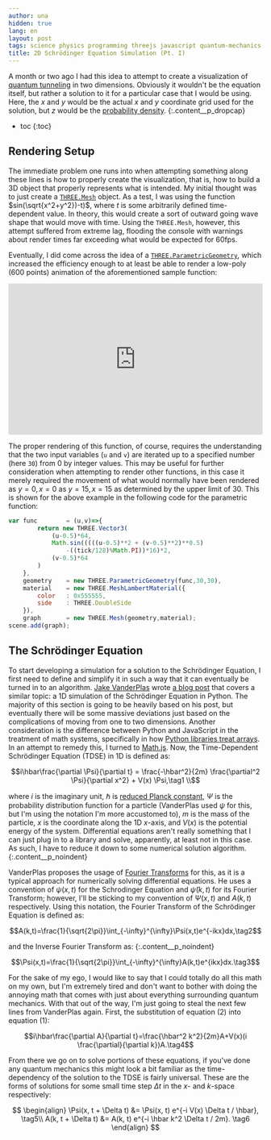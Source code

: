 ```yaml
---
author: una
hidden: true
lang: en
layout: post
tags: science physics programming threejs javascript quantum-mechanics blog
title: 2D Schrödinger Equation Simulation (Pt. I)
---
```


A month or two ago I had this idea to attempt to create a visualization of
[quantum tunneling](https://en.wikipedia.org/wiki/Quantum_tunnelling) in two
dimensions. Obviously it wouldn't be the equation itself, but rather a solution
to it for a particular case that I would be using. Here, the $x$ and $y$ would
be the actual $x$ and $y$ coordinate grid used for the solution, but $z$ would
be the [probability density](https://goo.gl/KbGdBY).
{:.content__p_dropcap}

<!-- prettier-ignore -->
* toc
{:toc}

## Rendering Setup

The immediate problem one runs into when attempting something along these lines
is how to properly create the visualization, that is, how to build a 3D object
that properly represents what is intended. My initial thought was to just create
a [`THREE.Mesh`](https://threejs.org/docs/#api/objects/Mesh) object. As a test,
I was using the function $sin(\sqrt{x^2+y^2})-t)$, where $t$ is some arbitrarily
defined time-dependent value. In theory, this would create a sort of outward
going wave shape that would move with time. Using the `THREE.Mesh`, however,
this attempt suffered from extreme lag, flooding the console with warnings about
render times far exceeding what would be expected for 60fps.

Eventually, I did come across the idea of a
[`THREE.ParametricGeometry`](https://goo.gl/ZoA4Wh), which increased the
efficiency enough to at least be able to render a low-poly ($600$ points)
animation of the aforementioned sample function:

<iframe src="https://una-ada.github.io/js/3/sinusoid.html"
    style="border:0;outline:0;width:100%;height:300px;"></iframe>

The proper rendering of this function, of course, requires the understanding
that the two input variables (`u` and `v`) are iterated up to a specified number
(here `30`) from $0$ by integer values. This may be useful for further
consideration when attempting to render other functions, in this case it merely
required the movement of what would normally have been rendered as $y=0, x=0$ as
$y=15, x=15$ as determined by the upper limit of $30$. This is shown for the
above example in the following code for the parametric function:

```javascript
var	func		= (u,v)=>{
        return new THREE.Vector3(
            (u-0.5)*64,
            Math.sin(((((u-0.5)**2 + (v-0.5)**2)**0.5)
                -((tick/128)%Math.PI))*16)*2,
            (v-0.5)*64
        )
    },
    geometry	= new THREE.ParametricGeometry(func,30,30),
    material	= new THREE.MeshLambertMaterial({
        color   : 0x555555,
        side    : THREE.DoubleSide
    }),
    graph		= new THREE.Mesh(geometry,material);
scene.add(graph);
```

## The Schrödinger Equation

To start developing a simulation for a solution to the Schrödinger Equation, I
first need to define and simplify it in such a way that it can eventually be
turned in to an algorithm. [Jake VanderPlas](https://twitter.com/jakevdp) wrote
[a blog post](https://jakevdp.github.io/blog/2012/09/05/quantum-python/) that
covers a similar topic: a 1D simulation of the Schrödinger Equation in Python.
The majority of this section is going to be heavily based on his post, but
eventually there will be some massive deviations just based on the complications
of moving from one to two dimensions. Another consideration is the difference
between Python and JavaScript in the treatment of math systems, specifically in
how [Python libraries treat
arrays](http://www.scipy-lectures.org/intro/numpy/operations.html). In an
attempt to remedy this, I turned to [Math.js](http://mathjs.org/). Now, the
Time-Dependent Schrödinger Equation (TDSE) in 1D is defined as:

$$i\hbar\frac{\partial \Psi}{\partial t} = \frac{-\hbar^2}{2m} \frac{\partial^2
\Psi}{\partial x^2} + V(x) \Psi,\tag1 \\$$

where $i$ is the imaginary unit, $\hbar$ is [reduced Planck
constant](https://en.wikipedia.org/wiki/Planck_constant), $\Psi$ is the
probability distribution function for a particle (VanderPlas used $\psi$ for
this, but I'm using the notation I'm more accustomed to), $m$ is the mass of the
particle, $x$ is the coordinate along the 1D $x$-axis, and $V(x)$ is the
potential energy of the system. Differential equations aren't really something
that I can just plug in to a library and solve, apparently, at least not in this
case. As such, I have to reduce it down to some numerical solution algorithm.
{:.content__p_noindent}

VanderPlas proposes the usage of [Fourier
Transforms](http://www.thefouriertransform.com/) for this, as it is a typical
approach for numerically solving differential equations. He uses a convention of
$\psi(x,t)$ for the Schrodinger Equation and $\widetilde{\psi}(k,t)$ for its
Fourier Transform; however, I'll be sticking to my convention of $\Psi(x,t)$ and
$A(k,t)$ respectively. Using this notation, the Fourier Transform of the
Schrödinger Equation is defined as:

$$A(k,t)=\frac{1}{\sqrt{2\pi}}\int_{-\infty}^{\infty}\Psi(x,t)e^{-ikx}dx,\tag2$$

and the Inverse Fourier Transform as:
{:.content__p_noindent}

$$\Psi(x,t)=\frac{1}{\sqrt{2\pi}}\int_{-\infty}^{\infty}A(k,t)e^{ikx}dx.\tag3$$

For the sake of my ego, I would like to say that I could totally do all this
math on my own, but I'm extremely tired and don't want to bother with doing the
annoying math that comes with just about everything surrounding quantum
mechanics. With that out of the way, I'm just going to steal the next few lines
from VanderPlas again. First, the substitution of equation $(2)$ into equation
$(1)$:

$$i\hbar\frac{\partial A}{\partial t}=\frac{\hbar^2 k^2}{2m}A+V(x)(i
\frac{\partial}{\partial k})A.\tag4$$

From there we go on to solve portions of these equations, if you've done any
quantum mechanics this might look a bit familiar as the time-dependency of the
solution to the TDSE is fairly universal. These are the forms of solutions for
some small time step $\Delta t$ in the $x$- and $k$-space respectively:

$$
\begin{align}
  \Psi(x, t + \Delta t) &= \Psi(x, t) e^{-i V(x) \Delta t / \hbar},
  \tag5\\
  A(k, t + \Delta t) &= A(k, t) e^{-i \hbar k^2 \Delta t / 2m}.
  \tag6
\end{align}
$$
